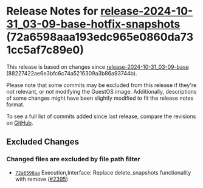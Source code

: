 Release Notes for [**release\-2024\-10\-31\_03\-09\-base\-hotfix\-snapshots**](https://github.com/dfinity/ic/tree/release-2024-10-31_03-09-base-hotfix-snapshots) (72a6598aaa193edc965e0860da731cc5af7c89e0\)
=============================================================================================================================================================================================================

This release is based on changes since [release\-2024\-10\-31\_03\-09\-base](https://dashboard.internetcomputer.org/release/88227422ae6e3bfc6c74a5216309a3b86a93744b) (88227422ae6e3bfc6c74a5216309a3b86a93744b).

Please note that some commits may be excluded from this release if they're not relevant, or not modifying the GuestOS image. Additionally, descriptions of some changes might have been slightly modified to fit the release notes format.

To see a full list of commits added since last release, compare the revisions on [GitHub](https://github.com/dfinity/ic/compare/release-2024-10-31_03-09-base...release-2024-10-31_03-09-base-hotfix-snapshots).

## Excluded Changes

### Changed files are excluded by file path filter
* [`72a6598aa`](https://github.com/dfinity/ic/commit/72a6598aa) Execution,Interface: Replace delete\_snapshots functionality with remove ([\#2395](https://github.com/dfinity/ic/pull/2395))
